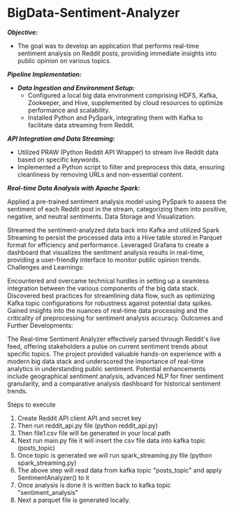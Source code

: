 # BigData-Sentiment-Analyzer

***Objective:***
- The goal was to develop an application that performs real-time sentiment analysis on Reddit posts, providing immediate insights into public opinion on various topics.

***Pipeline Implementation:***

- ***Data Ingestion and Environment Setup:***
  - Configured a local big data environment comprising HDFS, Kafka, Zookeeper, and Hive, supplemented by cloud resources to optimize performance and scalability.
  - Installed Python and PySpark, integrating them with Kafka to facilitate data streaming from Reddit.

***API Integration and Data Streaming:***

  - Utilized PRAW (Python Reddit API Wrapper) to stream live Reddit data based on specific keywords.
  - Implemented a Python script to filter and preprocess this data, ensuring cleanliness by removing URLs and non-essential content.

***Real-time Data Analysis with Apache Spark:***

Applied a pre-trained sentiment analysis model using PySpark to assess the sentiment of each Reddit post in the stream, categorizing them into positive, negative, and neutral sentiments.
Data Storage and Visualization:

Streamed the sentiment-analyzed data back into Kafka and utilized Spark Streaming to persist the processed data into a Hive table stored in Parquet format for efficiency and performance.
Leveraged Grafana to create a dashboard that visualizes the sentiment analysis results in real-time, providing a user-friendly interface to monitor public opinion trends.
Challenges and Learnings:

Encountered and overcame technical hurdles in setting up a seamless integration between the various components of the big data stack.
Discovered best practices for streamlining data flow, such as optimizing Kafka topic configurations for robustness against potential data spikes.
Gained insights into the nuances of real-time data processing and the criticality of preprocessing for sentiment analysis accuracy.
Outcomes and Further Developments:

The Real-time Sentiment Analyzer effectively parsed through Reddit's live feed, offering stakeholders a pulse on current sentiment trends about specific topics.
The project provided valuable hands-on experience with a modern big data stack and underscored the importance of real-time analytics in understanding public sentiment.
Potential enhancements include geographical sentiment analysis, advanced NLP for finer sentiment granularity, and a comparative analysis dashboard for historical sentiment trends.

Steps to execute
1. Create Reddit API client API and secret key
2. Then run reddit_api.py file (python reddit_api.py)
3. Then file1.csv file will be generated in your local path
4. Next run main.py file it will insert the csv file data into kafka topic (posts_topic)
5. Once topic is generated we will run spark_streaming.py file (python spark_streaming.py)
6. The above step will read data from kafka topic "posts_topic" and apply SentimentAnalyzer() to it
7. Once analysis is done it is written back to kafka topic "sentiment_analysis"
8. Next a parquet file is generated locally.
